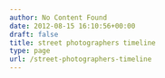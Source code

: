```yaml
---
author: No Content Found
date: 2012-08-15 16:10:56+00:00
draft: false
title: street photographers timeline
type: page
url: /street-photographers-timeline
---
```



